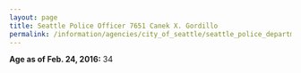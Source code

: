 ```yaml
---
layout: page
title: Seattle Police Officer 7651 Canek X. Gordillo
permalink: /information/agencies/city_of_seattle/seattle_police_department/copbook/7651/
---
```


**Age as of Feb. 24, 2016:** 34
